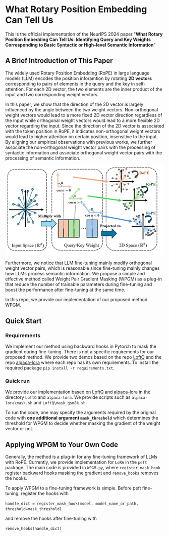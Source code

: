 # What Rotary Position Embedding Can Tell Us

This is the official implementation of the NeurIPS 2024 paper "**What Rotary Position Embedding Can Tell Us:
Identifying Query and Key Weights Corresponding to
Basic Syntactic or High-level Semantic Information**"

## A Brief Introduction of This Paper

The widely used Rotary Position Embedding (RoPE) in large language models (LLM) encodes the position inforamtion by rotating **2D vectors** corresponding to pairs of elements in the query and the key in self-attention.
For each 2D vector, the two elements are the inner product of the input and two corresponding weight vectors.

In this paper, we show that the direction of the 2D vector is largely influenced by the angle between the two weight vectors. Non-orthogonal weight vectors would lead to a more fixed 2D vector direction regardless of the input while orthogonal weight vectors would lead to a more flexible 2D vector regarding the input.
Since the direction of the 2D vector is associated with the token position in RoPE, it indicates non-orthogonal weight vectors would lead to higher attention on certain position, insensitive to the input.
By aligning our empirical observations with previous works, we further associate the non-orthogonal weight vector pairs with the processing of syntactic information and associate orthogonal weight vector pairs with the processing of semantic information.

![image](illustration.png)

Furthermore, we notice that LLM fine-tuning mainly modify orthogonal weight vector pairs, which is reasonable since fine-tuning mainly changes how LLMs process semantic information. 
We propose a simple and effective method called Weight Pair Gradient Masking (WPGM) as a plug-in that reduce the number of trainable parameters during fine-tuning and boost the performance after fine-tuning at the same time. 

In this repo, we provide our implementation of our proposed method WPGM.

## Quick Start

### Requirements
We implement our method using backward hooks in Pytorch to mask the gradient during fine-tuning. There is not a specific requirements for our proposed method. 
We provide two demos based on the repo [LoftQ](https://github.com/yxli2123/LoftQ) and the repo [alpaca-lora](https://github.com/tloen/alpaca-lora) where each repo has its own requirements.
To install the required package 
`pip install -r requirements.txt`.

### Quick run

We provide our implementation based on [LoftQ](https://github.com/yxli2123/LoftQ) and [alpaca-lora](https://github.com/tloen/alpaca-lora) in the directory `LoftQ` and `alpaca-lora`. We provide scripts such as `alpaca-lora\mask.sh` and `LoftQ\mask_gsm8k.sh`. 

To run the code, one may specify the arguments required by the original code with **one additional argument ``mask_threshold``** which determines the threshold for WPGM to decide whether masking the gradient of the weight vector or not.

## Applying WPGM to Your Own Code

Generally, the method is a plug-in for any fine-tuning framework of LLMs with RoPE. Currently, we provide implementation for `LoRA` in the `peft` package.
The main code is provided in `WPGM.py`, where `register_mask_hook` register backward hooks masking the gradient and `remove_hooks` removes the hooks.

To apply WPGM to a fine-tuning framework is simple. Before peft fine-tuning, register the hooks with

```handle_dict = register_mask_hook(model, model_name_or_path,  threshold=mask_threshold)```

and remove the hooks after fine-tuning with

```remove_hooks(handle_dict)```